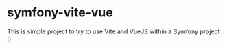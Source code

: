 # symfony-vite-vue

This is simple project to try to use Vite and VueJS within a Symfony project :)

